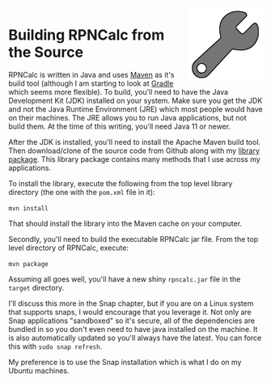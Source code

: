<img align="right" width="150" src="../Images/Build.png">

# Building RPNCalc from the Source

RPNCalc is written in Java and uses [Maven](https://maven.apache.org/what-is-maven.html) as it's build tool (although I am starting to look at [Gradle](https://gradle.org/) which seems more flexible).  To build, you'll need to have the Java Development Kit (JDK) installed on your system.  Make sure you get the JDK and not the Java Runtime Environment (JRE) which most people would have on their machines.  The JRE allows you to run Java applications, but not build them. At the time of this writing, you'll need Java 11 or newer.

After the JDK is installed, you'll need to install the Apache Maven build tool.  Then download/clone of the source code from Github along with my [library package](https://github.com/frossm/library).  This library package contains many methods that I use across my applications.

To install the library, execute the following from the top level library directory (the one with the `pom.xml` file in it):

`mvn install`

That should install the library into the Maven cache on your computer.

Secondly, you'll need to build the executable RPNCalc jar file.  From the top level directory of RPNCalc, execute:

`mvn package`

Assuming all goes well, you'll have a new shiny `rpncalc.jar` file in the `target` directory.

I'll discuss this more in the Snap chapter, but if you are on a Linux system that supports snaps, I would encourage that you leverage it. Not only are Snap applications "sandboxed" so it's secure, all of the dependencies are bundled in so you don't even need to have java installed on the machine. It is also automatically updated so you'll always have the latest. You can force this with `sudo snap refresh`.

My preference is to use the Snap installation which is what I do on my Ubuntu machines.